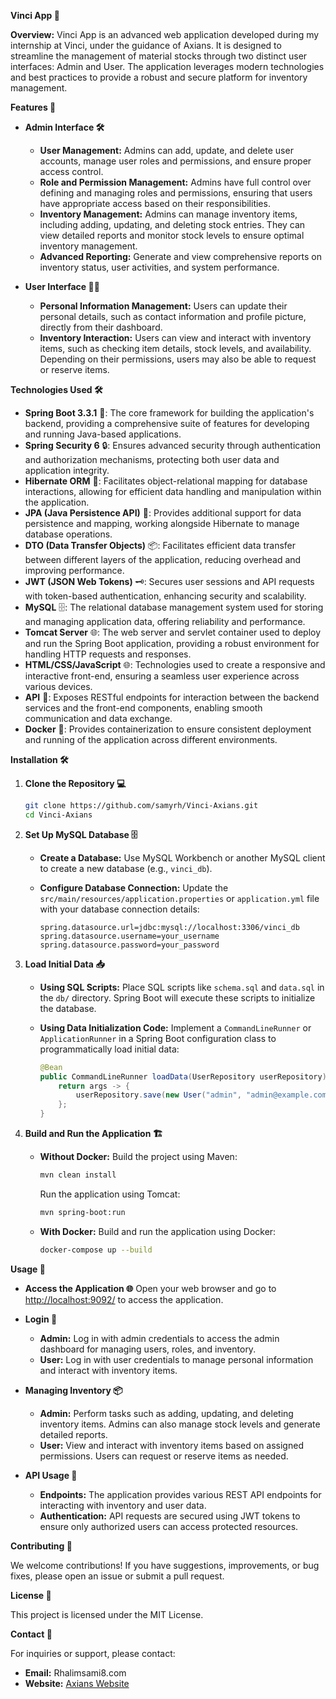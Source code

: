 
**Vinci App 🚀**

**Overview:**
Vinci App is an advanced web application developed during my internship at Vinci, under the guidance of Axians. It is designed to streamline the management of material stocks through two distinct user interfaces: Admin and User. The application leverages modern technologies and best practices to provide a robust and secure platform for inventory management.

**Features 🎨**

- **Admin Interface 🛠️**
  - **User Management:** Admins can add, update, and delete user accounts, manage user roles and permissions, and ensure proper access control.
  - **Role and Permission Management:** Admins have full control over defining and managing roles and permissions, ensuring that users have appropriate access based on their responsibilities.
  - **Inventory Management:** Admins can manage inventory items, including adding, updating, and deleting stock entries. They can view detailed reports and monitor stock levels to ensure optimal inventory management.
  - **Advanced Reporting:** Generate and view comprehensive reports on inventory status, user activities, and system performance.

- **User Interface 🧑‍💼**
  - **Personal Information Management:** Users can update their personal details, such as contact information and profile picture, directly from their dashboard.
  - **Inventory Interaction:** Users can view and interact with inventory items, such as checking item details, stock levels, and availability. Depending on their permissions, users may also be able to request or reserve items.

**Technologies Used 🛠️**

- **Spring Boot 3.3.1** 🌟: The core framework for building the application's backend, providing a comprehensive suite of features for developing and running Java-based applications.
- **Spring Security 6** 🔒: Ensures advanced security through authentication and authorization mechanisms, protecting both user data and application integrity.
- **Hibernate ORM** 💾: Facilitates object-relational mapping for database interactions, allowing for efficient data handling and manipulation within the application.
- **JPA (Java Persistence API)** 💾: Provides additional support for data persistence and mapping, working alongside Hibernate to manage database operations.
- **DTO (Data Transfer Objects)** 📦: Facilitates efficient data transfer between different layers of the application, reducing overhead and improving performance.
- **JWT (JSON Web Tokens)** 🗝️: Secures user sessions and API requests with token-based authentication, enhancing security and scalability.
- **MySQL** 🗄️: The relational database management system used for storing and managing application data, offering reliability and performance.
- **Tomcat Server** 🌐: The web server and servlet container used to deploy and run the Spring Boot application, providing a robust environment for handling HTTP requests and responses.
- **HTML/CSS/JavaScript** 🌐: Technologies used to create a responsive and interactive front-end, ensuring a seamless user experience across various devices.
- **API** 🔗: Exposes RESTful endpoints for interaction between the backend services and the front-end components, enabling smooth communication and data exchange.
- **Docker** 🐳: Provides containerization to ensure consistent deployment and running of the application across different environments.

**Installation 🛠️**

1. **Clone the Repository 💻**
   ```bash
   git clone https://github.com/samyrh/Vinci-Axians.git
   cd Vinci-Axians
   ```

2. **Set Up MySQL Database 🗄️**

   - **Create a Database:**
     Use MySQL Workbench or another MySQL client to create a new database (e.g., `vinci_db`).

   - **Configure Database Connection:**
     Update the `src/main/resources/application.properties` or `application.yml` file with your database connection details:
     ```properties
     spring.datasource.url=jdbc:mysql://localhost:3306/vinci_db
     spring.datasource.username=your_username
     spring.datasource.password=your_password
     ```

3. **Load Initial Data 📥**

   - **Using SQL Scripts:**
     Place SQL scripts like `schema.sql` and `data.sql` in the `db/` directory. Spring Boot will execute these scripts to initialize the database.

   - **Using Data Initialization Code:**
     Implement a `CommandLineRunner` or `ApplicationRunner` in a Spring Boot configuration class to programmatically load initial data:
     ```java
     @Bean
     public CommandLineRunner loadData(UserRepository userRepository) {
         return args -> {
             userRepository.save(new User("admin", "admin@example.com", "password"));
         };
     }
     ```

4. **Build and Run the Application 🏗️**

   - **Without Docker:**
     Build the project using Maven:
     ```bash
     mvn clean install
     ```
     Run the application using Tomcat:
     ```bash
     mvn spring-boot:run
     ```

   - **With Docker:**
     Build and run the application using Docker:
     ```bash
     docker-compose up --build
     ```

**Usage 🚀**

- **Access the Application 🌐**
  Open your web browser and go to [http://localhost:9092/](http://localhost:9092/) to access the application.

- **Login 🔑**
  - **Admin:** Log in with admin credentials to access the admin dashboard for managing users, roles, and inventory.
  - **User:** Log in with user credentials to manage personal information and interact with inventory items.

- **Managing Inventory 📦**
  - **Admin:** Perform tasks such as adding, updating, and deleting inventory items. Admins can also manage stock levels and generate detailed reports.
  - **User:** View and interact with inventory items based on assigned permissions. Users can request or reserve items as needed.

- **API Usage 📡**
  - **Endpoints:** The application provides various REST API endpoints for interacting with inventory and user data.
  - **Authentication:** API requests are secured using JWT tokens to ensure only authorized users can access protected resources.

**Contributing 🤝**

We welcome contributions! If you have suggestions, improvements, or bug fixes, please open an issue or submit a pull request.

**License 📜**

This project is licensed under the MIT License.

**Contact 📧**

For inquiries or support, please contact:

- **Email:** Rhalimsami8.com
- **Website:** [Axians Website](https://axians.com)

